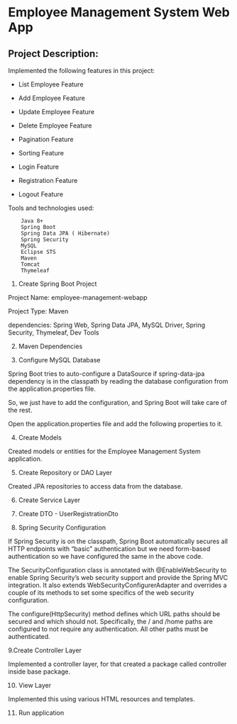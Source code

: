 
# Employee Management System Web App





## Project Description:

 
Implemented the following features in this project:

- List Employee Feature

- Add Employee Feature

- Update Employee Feature

- Delete Employee Feature

- Pagination Feature

- Sorting Feature

- Login Feature

- Registration Feature

- Logout Feature

Tools and technologies used:

        Java 8+
        Spring Boot
        Spring Data JPA ( Hibernate)
        Spring Security
        MySQL
        Eclipse STS
        Maven
        Tomcat
        Thymeleaf

1. Create Spring Boot Project

Project Name: employee-management-webapp

Project Type: Maven

dependencies: Spring Web, Spring Data JPA, MySQL Driver, Spring Security, Thymeleaf, Dev Tools

2. Maven Dependencies

3. Configure MySQL Database

Spring Boot tries to auto-configure a DataSource if spring-data-jpa dependency is in the classpath by reading the database configuration from the application.properties file.

So, we just have to add the configuration, and Spring Boot will take care of the rest.

Open the application.properties file and add the following properties to it.

4. Create Models

Created models or entities for the Employee Management System application.

5. Create Repository or DAO Layer 

Created JPA repositories to access data from the database.

6. Create Service Layer

7. Create DTO - UserRegistrationDto

8. Spring Security Configuration

If Spring Security is on the classpath, Spring Boot automatically secures all HTTP endpoints with “basic” authentication but we need form-based authentication so we have configured the same in the above code.

The SecurityConfiguration class is annotated with @EnableWebSecurity to enable Spring Security’s web security support and provide the Spring MVC integration. It also extends WebSecurityConfigurerAdapter and overrides a couple of its methods to set some specifics of the web security configuration.

The configure(HttpSecurity) method defines which URL paths should be secured and which should not. Specifically, the / and /home paths are configured to not require any authentication. All other paths must be authenticated.

9.Create Controller Layer

Implemented a controller layer, for that created a package called controller inside base package.

10. View Layer

Implemented this using various HTML resources and templates.

11. Run application







